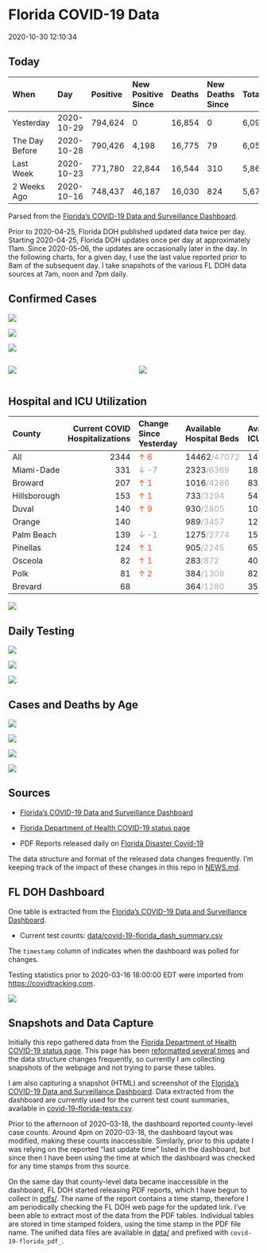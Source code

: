 Florida COVID-19 Data
================
2020-10-30 12:10:34

## Today

| When           | Day        | Positive | New Positive Since | Deaths | New Deaths Since | Total     |
| :------------- | :--------- | :------- | :----------------- | :----- | :--------------- | :-------- |
| Yesterday      | 2020-10-29 | 794,624  | 0                  | 16,854 | 0                | 6,091,565 |
| The Day Before | 2020-10-28 | 790,426  | 4,198              | 16,775 | 79               | 6,053,154 |
| Last Week      | 2020-10-23 | 771,780  | 22,844             | 16,544 | 310              | 5,865,752 |
| 2 Weeks Ago    | 2020-10-16 | 748,437  | 46,187             | 16,030 | 824              | 5,673,685 |

Parsed from the [Florida’s COVID-19 Data and Surveillance
Dashboard](https://fdoh.maps.arcgis.com/apps/opsdashboard/index.html#/8d0de33f260d444c852a615dc7837c86).

Prior to 2020-04-25, Florida DOH published updated data twice per day.
Starting 2020-04-25, Florida DOH updates once per day at approximately
11am. Since 2020-05-06, the updates are occasionally later in the day.
In the following charts, for a given day, I use the last value reported
prior to 8am of the subsequent day. I take snapshots of the various FL
DOH data sources at 7am, noon and 7pm daily.

## Confirmed Cases

![](plots/covid-19-florida-daily-test-changes.png)

![](plots/covid-19-florida-deaths-by-day.png)

![](plots/covid-19-florida-county-top-6.png)

<div class="columns">

<div class="column is-full-mobile">

![](plots/covid-19-florida-testing.png)

</div>

<div class="column is-full-mobile">

![](plots/covid-19-florida-total-positive.png)

</div>

</div>

## Hospital and ICU Utilization

| County       | Current COVID Hospitalizations | Change Since Yesterday                   | Available Hospital Beds                      | Available ICU Beds                         |
| :----------- | -----------------------------: | :--------------------------------------- | :------------------------------------------- | :----------------------------------------- |
| All          |                           2344 | <span style="color: #EC4E20">↑ 6</span>  | 14462<span style="color: #aaa">/47072</span> | 1433<span style="color: #aaa">/4660</span> |
| Miami-Dade   |                            331 | <span style="color: #6BAA75">↓ -7</span> | 2323<span style="color: #aaa">/6369</span>   | 183<span style="color: #aaa">/754</span>   |
| Broward      |                            207 | <span style="color: #EC4E20">↑ 1</span>  | 1016<span style="color: #aaa">/4286</span>   | 83<span style="color: #aaa">/390</span>    |
| Hillsborough |                            153 | <span style="color: #EC4E20">↑ 1</span>  | 733<span style="color: #aaa">/3294</span>    | 54<span style="color: #aaa">/326</span>    |
| Duval        |                            140 | <span style="color: #EC4E20">↑ 9</span>  | 930<span style="color: #aaa">/2805</span>    | 108<span style="color: #aaa">/329</span>   |
| Orange       |                            140 |                                          | 989<span style="color: #aaa">/3457</span>    | 122<span style="color: #aaa">/276</span>   |
| Palm Beach   |                            139 | <span style="color: #6BAA75">↓ -1</span> | 1275<span style="color: #aaa">/2774</span>   | 151<span style="color: #aaa">/234</span>   |
| Pinellas     |                            124 | <span style="color: #EC4E20">↑ 1</span>  | 905<span style="color: #aaa">/2245</span>    | 65<span style="color: #aaa">/235</span>    |
| Osceola      |                             82 | <span style="color: #EC4E20">↑ 1</span>  | 283<span style="color: #aaa">/872</span>     | 40<span style="color: #aaa">/83</span>     |
| Polk         |                             81 | <span style="color: #EC4E20">↑ 2</span>  | 384<span style="color: #aaa">/1308</span>    | 82<span style="color: #aaa">/104</span>    |
| Brevard      |                             68 |                                          | 364<span style="color: #aaa">/1280</span>    | 35<span style="color: #aaa">/131</span>    |

![](plots/covid-19-florida-icu-usage.png)

## Daily Testing

![](plots/covid-19-florida-tests-per-case.png)

<!-- ![](plots/covid-19-florida-change-new-cases.png) -->

![](plots/covid-19-florida-tests-percent-positive.png)

![](plots/covid-19-florida-test-and-case-growth.png)

## Cases and Deaths by Age

![](plots/covid-19-florida-weekly-events-by-age.png)

![](plots/covid-19-florida-age.png)

![](plots/covid-19-florida-age-deaths.png)

![](plots/covid-19-florida-age-sex.png)

## Sources

  - [Florida’s COVID-19 Data and Surveillance
    Dashboard](https://fdoh.maps.arcgis.com/apps/opsdashboard/index.html#/8d0de33f260d444c852a615dc7837c86)

  - [Florida Department of Health COVID-19 status
    page](http://www.floridahealth.gov/diseases-and-conditions/COVID-19/)

  - PDF Reports released daily on [Florida Disaster
    Covid-19](http://www.floridahealth.gov/diseases-and-conditions/COVID-19/)

The data structure and format of the released data changes frequently.
I’m keeping track of the impact of these changes in this repo in
[NEWS.md](NEWS.md).

## FL DOH Dashboard

One table is extracted from the [Florida’s COVID-19 Data and
Surveillance
Dashboard](https://fdoh.maps.arcgis.com/apps/opsdashboard/index.html#/8d0de33f260d444c852a615dc7837c86).

  - Current test counts:
    [data/covid-19-florida\_dash\_summary.csv](data/covid-19-florida_dash_summary.csv)

The `timestamp` column of indicates when the dashboard was polled for
changes.

Testing statistics prior to 2020-03-16 18:00:00 EDT were imported from
<https://covidtracking.com>.

![](screenshots/fodh_maps_arcgis_com__apps__opsdashboard.png)

## Snapshots and Data Capture

Initially this repo gathered data from the [Florida Department of Health
COVID-19 status
page](http://www.floridahealth.gov/diseases-and-conditions/COVID-19/).
This page has been [reformatted several
times](screenshots/floridahealth_gov__diseases-and-conditions__COVID-19.png)
and the data structure changes frequently, so currently I am collecting
snapshots of the webpage and not trying to parse these tables.

I am also capturing a snapshot (HTML) and screenshot of the [Florida’s
COVID-19 Data and Surveillance
Dashboard](https://fdoh.maps.arcgis.com/apps/opsdashboard/index.html#/8d0de33f260d444c852a615dc7837c86).
Data extracted from the dashboard are currently used for the current
test count summaries, available in
[covid-19-florida-tests.csv](covid-19-florida-tests.csv).

Prior to the afternoon of 2020-03-18, the dashboard reported
county-level case counts. Around 4pm on 2020-03-18, the dashboard layout
was modified, making these counts inaccessible. Similarly, prior to this
update I was relying on the reported “last update time” listed in the
dashboard, but since then I have been using the time at which the
dashboard was checked for any time stamps from this source.

On the same day that county-level data became inaccessible in the
dashboard, FL DOH started releasing PDF reports, which I have begun to
collect in [pdfs/](pdfs/). The name of the report contains a time stamp,
therefore I am periodically checking the FL DOH web page for the updated
link. I’ve been able to extract most of the data from the PDF tables.
Individual tables are stored in time stamped folders, using the time
stamp in the PDF file name. The unified data files are available in
[data/](data/) and prefixed with `covid-19-florida_pdf_`.
